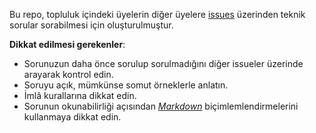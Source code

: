 Bu repo, topluluk içindeki üyelerin diğer üyelere [issues](issues) üzerinden teknik sorular sorabilmesi için oluşturulmuştur.

**Dikkat edilmesi gerekenler**:
- Sorunuzun daha önce sorulup sorulmadığını diğer issueler üzerinde arayarak kontrol edin.
- Soruyu açık, mümkünse somut örneklerle anlatın.
- İmlâ kurallarına dikkat edin.
- Sorunun okunabilirliği açısından [*Markdown*](https://guides.github.com/features/mastering-markdown/) biçimlemlendirmelerini kullanmaya dikkat edin.
